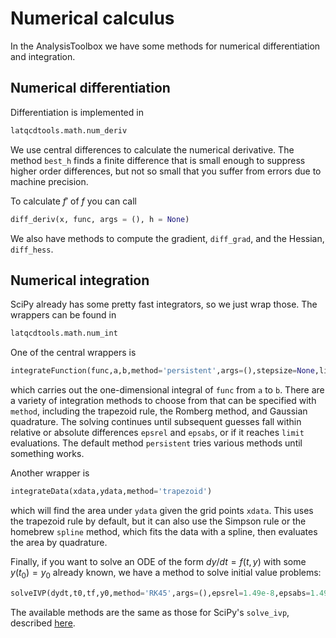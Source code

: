 # Numerical calculus 

In the AnalysisToolbox we have some methods for numerical differentiation and integration.

## Numerical differentiation

Differentiation is implemented in
```Python
latqcdtools.math.num_deriv
```
We use central differences to calculate the numerical derivative. The method `best_h`
finds a finite difference that is small enough to suppress higher order differences,
but not so small that you suffer from errors due to machine precision.

To calculate $f'$ of $f$ you can call
```Python
diff_deriv(x, func, args = (), h = None)
```
We also have methods to compute the gradient, `diff_grad`, and the Hessian, `diff_hess`.

## Numerical integration

SciPy already has some pretty fast integrators, so we just wrap those. The wrappers can 
be found in
```Python
latqcdtools.math.num_int
```

One of the central wrappers is
```Python
integrateFunction(func,a,b,method='persistent',args=(),stepsize=None,limit=1000,epsrel=1.49e-8,epsabs=1.49e-8)
```
which carries out the one-dimensional integral of `func` from `a` to `b`. There are a variety of integration
methods to choose from that can be specified with `method`, including the trapezoid rule, the Romberg method,
and Gaussian quadrature. The solving continues until subsequent guesses fall within relative or absolute
differences `epsrel` and `epsabs`, or if it reaches `limit` evaluations. The default method `persistent`
tries various methods until something works.

Another wrapper is
```Python
integrateData(xdata,ydata,method='trapezoid')
```
which will find the area under `ydata` given the grid points `xdata`. This uses the trapezoid rule by default,
but it can also use the Simpson rule or the homebrew `spline` method, which fits the data with a spline,
then evaluates the area by quadrature.

Finally, if you want to solve an ODE of the form $dy/dt=f(t,y)$
with some $y(t_0)=y_0$ already known, we have a method to solve initial value problems:
```Python
solveIVP(dydt,t0,tf,y0,method='RK45',args=(),epsrel=1.49e-8,epsabs=1.49e-8)
```
The available methods are the same as those for SciPy's `solve_ivp`, described 
[here](https://docs.scipy.org/doc/scipy/reference/generated/scipy.integrate.solve_ivp.html).